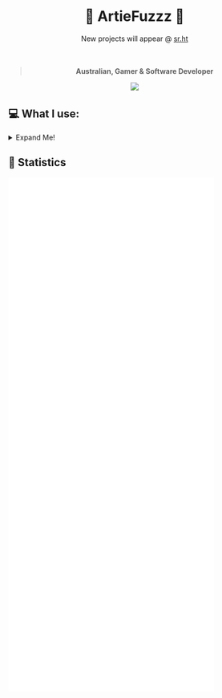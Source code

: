 <div align="center">

<!-- Hai~ I hope you have a wonderful rest of your day! -->

<h1>🔻 ArtieFuzzz 🔻 </h1>
New projects will appear @ <a href='https://git.sr.ht/~artiefuzzz'>sr.ht</a>
<br>
<br>
<br>

  
<blockquote><strong>Australian, Gamer & Software Developer</strong></blockquote>

<img src="https://komarev.com/ghpvc/?username=ArtieFuzzz&style=flat-square"/>

</div>

## 💻 What I use:

<div align="left">
<details>
<summary>Expand Me!</summary>

### Languages
<img src="https://img.shields.io/badge/javascript-%23F7DF1E.svg?&style=for-the-badge&logo=javascript&logoColor=black"/>
<img src="https://img.shields.io/badge/node.js-%23339933.svg?&style=for-the-badge&logo=node.js&logoColor=white"/>
<img src="https://img.shields.io/badge/typescript-%233178C6.svg?&style=for-the-badge&logo=typescript&logoColor=white"/>
<img src="https://img.shields.io/badge/rust-%23000000.svg?&style=for-the-badge&logo=rust&logoColor=white"/>
  
### Frontend
<img src="https://img.shields.io/badge/svelte-%23FF3E00.svg?&style=for-the-badge&logo=svelte&logoColor=white"/>
<img src="https://img.shields.io/badge/sveltekit-%23FF3E00.svg?&style=for-the-badge&logo=svelte&logoColor=white"/>
<img src="https://img.shields.io/badge/html5-%23E34F26.svg?&style=for-the-badge&logo=html5&logoColor=white"/>
<img src="https://img.shields.io/badge/css3-%231572B6.svg?&style=for-the-badge&logo=css3&logoColor=white"/>
<img src="https://img.shields.io/badge/sass-%23CC6699.svg?&style=for-the-badge&logo=sass&logoColor=white"/>
<img src="https://img.shields.io/badge/tailwind%20css-%2338B2AC.svg?&style=for-the-badge&logo=tailwind%20css&logoColor=white"/>
 
 ### IDEs
<img src="https://img.shields.io/badge/visual%20studio%20code-%23007ACC.svg?&style=for-the-badge&logo=visual%20studio%20code&logoColor=white"/>
<img src="https://img.shields.io/badge/neovim-%2357A143.svg?&style=for-the-badge&logo=neovim&logoColor=white"/>
  
 ### Tools
<img src="https://img.shields.io/badge/git-%23F05032.svg?&style=for-the-badge&logo=git&logoColor=white"/>
<img src="https://img.shields.io/badge/terraform-%23623CE4.svg?&style=for-the-badge&logo=terraform&logoColor=white"/>
<img src="https://img.shields.io/badge/docker-%232496ED.svg?&style=for-the-badge&logo=docker&logoColor=white"/>

### Operating Systems
<img src="https://img.shields.io/badge/linux-%23FCC624.svg?&style=for-the-badge&logo=linux&logoColor=black"/>
<img src="https://img.shields.io/badge/windows-%230078D6.svg?&style=for-the-badge&logo=windows&logoColor=white"/>

### Terminals
<img src="https://img.shields.io/badge/powershell-%235391FE.svg?&style=for-the-badge&logo=powershell&logoColor=white"/>
<img src="https://img.shields.io/badge/gnu%20bash-%234EAA25.svg?&style=for-the-badge&logo=gnu%20bash&logoColor=white"/>
  
### Databases and ORMS
<img src="https://img.shields.io/badge/mongodb-%2347A248.svg?&style=for-the-badge&logo=mongodb&logoColor=white"/>
<img src="https://img.shields.io/badge/postgresql-%23336791.svg?&style=for-the-badge&logo=postgresql&logoColor=white"/>
<img src="https://img.shields.io/badge/prisma-%232D3748.svg?&style=for-the-badge&logo=prisma&logoColor=white"/>
  
### Time-Series and Data Visualization
<img src="https://img.shields.io/badge/grafana-%23F46800.svg?&style=for-the-badge&logo=grafana&logoColor=white"/>
<!-- <img src="https://img.shields.io/badge/grafana%20loki-%23F46800.svg?&style=for-the-badge&logo=grafana&logoColor=white"/> -->
<img src="https://img.shields.io/badge/influxdb-%2322ADF6.svg?&style=for-the-badge&logo=influxdb&logoColor=white"/>
  
</details>
</div>

## 🌟 Statistics

<img src="/github-metrics.svg" alt="Metrics">

